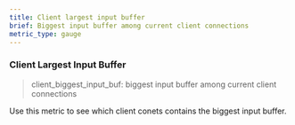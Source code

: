 ```yaml
---
title: Client largest input buffer
brief: Biggest input buffer among current client connections
metric_type: gauge
---
```


### Client Largest Input Buffer

> client_biggest_input_buf: biggest input buffer among current client connections

Use this metric to see which client conets contains the biggest input buffer.
